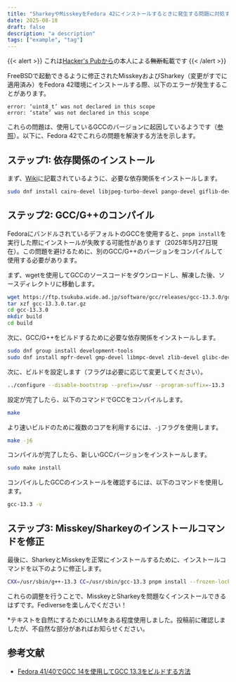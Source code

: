 ```yaml
---
title: "SharkeyやMisskeyをFedora 42にインストールするときに発生する問題に対処する"
date: 2025-08-18
draft: false
description: "a description"
tags: ["example", "tag"]
---
```

{{< alert >}}
これは[Hacker's Pubから](https://hackers.pub/@cocoa/2025/how-to-install-sharkey-misskey-with-fixes-for-freebsd-for-fedora-42/ja)の本人による~~無断~~転載です
{{< /alert >}}

FreeBSDで起動できるように修正されたMisskeyおよびSharkey（変更がすでに適用済み）をFedora 42環境にインストールする際、以下のエラーが発生することがあります。

```
error: ‘uint8_t’ was not declared in this scope
error: ‘state’ was not declared in this scope
```

これらの問題は、使用しているGCCのバージョンに起因しているようです（[参照](https://github.com/misskey-dev/misskey/issues/16098#issuecomment-2910448414)）。以下に、Fedora 42でこれらの問題を解決する方法を示します。

## ステップ1: 依存関係のインストール

まず、[Wiki](https://github.com/Automattic/node-canvas/wiki/Installation:-Fedora-and-other-RPM-based-distributions)に記載されているように、必要な依存関係をインストールします。

```sh
sudo dnf install cairo-devel libjpeg-turbo-devel pango-devel giflib-devel pixman-devel
```

## ステップ2: GCC/G++のコンパイル

FedoraにバンドルされているデフォルトのGCCを使用すると、`pnpm install`を実行した際にインストールが失敗する可能性があります（2025年5月27日現在）。この問題を避けるために、別のGCC/G++のバージョンをコンパイルして使用する必要があります。

まず、wgetを使用してGCCのソースコードをダウンロードし、解凍した後、ソースディレクトリに移動します。

```sh
wget https://ftp.tsukuba.wide.ad.jp/software/gcc/releases/gcc-13.3.0/gcc-13.3.0.tar.gz
tar xzf gcc-13.3.0.tar.gz
cd gcc-13.3.0
mkdir build
cd build
```

次に、GCC/G++をビルドするために必要な依存関係をインストールします。

```sh
sudo dnf group install development-tools
sudo dnf install mpfr-devel gmp-devel libmpc-devel zlib-devel glibc-devel.i686 glibc-devel isl-devel libgphobos-static
```

次に、ビルドを設定します（フラグは必要に応じて変更してください）。

```sh
../configure --disable-bootstrap --prefix=/usr --program-suffix=-13.3 --mandir=/usr/share/man --enable-languages=c,c++
```

設定が完了したら、以下のコマンドでGCCをコンパイルします。

```sh
make
```

より速いビルドのために複数のコアを利用するには、`-j`フラグを使用します。

```sh
make -j6
```

コンパイルが完了したら、新しいGCCバージョンをインストールします。

```sh
sudo make install
```

コンパイルしたGCCのインストールを確認するには、以下のコマンドを使用します。

```sh
gcc-13.3 -v
```

## ステップ3: Misskey/Sharkeyのインストールコマンドを修正

最後に、SharkeyとMisskeyを正常にインストールするために、インストールコマンドを以下のように修正します。

```sh
CXX=/usr/sbin/g++-13.3 CC=/usr/sbin/gcc-13.3 pnpm install --frozen-lockfile
```

これらの調整を行うことで、MisskeyとSharkeyを問題なくインストールできるはずです。Fediverseを楽しんでください！

*テキストを自然にするためにLLMをある程度使用しました。投稿前に確認しましたが、不自然な部分があればお知らせください。

## 参考文献
- [Fedora 41/40でGCC 14を使用してGCC 13.3をビルドする方法](https://www.if-not-true-then-false.com/2023/fedora-build-gcc/#9-check-gcc-13-installation)